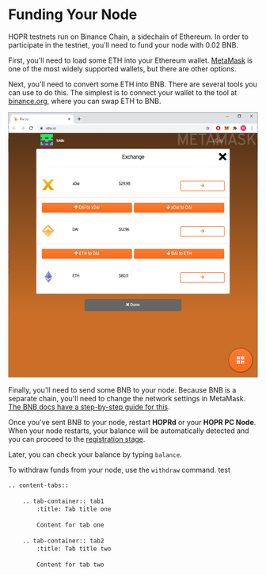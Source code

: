 <!-- ---
description: Funding your node with xDAI
--- -->

# Funding Your Node

HOPR testnets run on Binance Chain, a sidechain of Ethereum. In order to participate in the testnet, you'll need to fund your node with 0.02 BNB.

First, you'll need to load some ETH into your Ethereum wallet. [MetaMask](https://metamask.io/) is one of the most widely supported wallets, but there are other options.

Next, you'll need to convert some ETH into BNB. There are several tools you can use to do this. The simplest is to connect your wallet to the tool at [binance.org](https://www.binance.org/ru/bridge), where you can swap ETH to BNB.

<!-- @TODO: update image -->

![](../images/xdai-burner.png)

Finally, you'll need to send some BNB to your node. Because BNB is a separate chain, you'll need to change the network settings in MetaMask. [The BNB docs have a step-by-step guide for this](https://docs.binance.org/smart-chain/wallet/metamask.html).

Once you've sent BNB to your node, restart **HOPRd** or your **HOPR PC Node**. When your node restarts, your balance will be automatically detected and you can proceed to the [registration stage](coverbot.md).

Later, you can check your balance by typing `balance`.

To withdraw funds from your node, use the `withdraw` command. test

<!-- ````eval_rst
.. content-tabs::

    .. tab-container:: tab1
        :title: Withdrawing BNB

        To withdraw xDAI, simply specify the amount and the destination address. Because HOPR is designed to run on Ethereum, you need to type ETH as the currency parameter.

        ```text
        withdraw [amount] ETH [ETH address]
        ```

    .. tab-container:: tab2
        :title: Withdrawing HOPR

        To withdraw HOPR, you'll need to add HOPR to your wallet so it can recognise your balance. The smart contract address is: 0x12481c3Ed97b32D94E71C2039DBC44432ADD39a0

        To withdraw, type:

        ```text
        withdraw [amount] HOPR [ETH address]
        ```
```` -->

```eval_rst
.. content-tabs::

    .. tab-container:: tab1
        :title: Tab title one

        Content for tab one

    .. tab-container:: tab2
        :title: Tab title two

        Content for tab two
```
